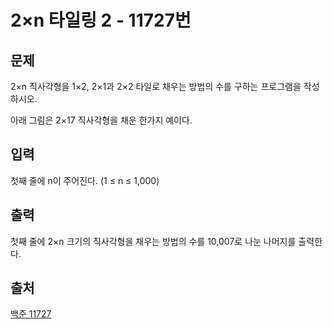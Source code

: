 <h1> 2×n 타일링 2 - 11727번</h1>

<h2>문제</h2>

2×n 직사각형을 1×2, 2×1과 2×2 타일로 채우는 방법의 수를 구하는 프로그램을 작성하시오.

아래 그림은 2×17 직사각형을 채운 한가지 예이다.



<h2>입력</h2>

첫째 줄에 n이 주어진다. (1 ≤ n ≤ 1,000)

<h2>출력</h2>

첫째 줄에 2×n 크기의 직사각형을 채우는 방법의 수를 10,007로 나눈 나머지를 출력한다.

<h2>출처</h2>

[백준 11727](https://www.acmicpc.net/problem/11727)
